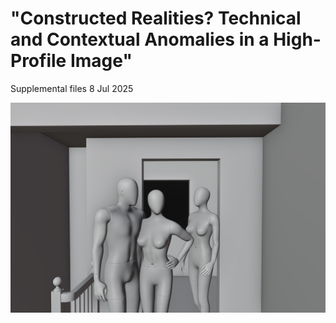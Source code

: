 # "Constructed Realities? Technical and Contextual Anomalies in a High-Profile Image"
Supplemental files 8 Jul 2025


![Alt text](https://github.com/under-score/little_prince/blob/main/Scene%20recreation%20F.jpg)
